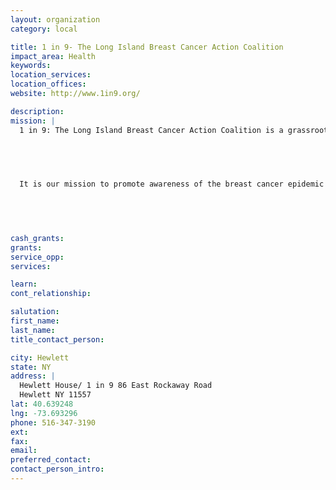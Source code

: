 ```yaml
---
layout: organization
category: local

title: 1 in 9- The Long Island Breast Cancer Action Coalition
impact_area: Health
keywords: 
location_services: 
location_offices: 
website: http://www.1in9.org/‎

description: 
mission: |
  1 in 9: The Long Island Breast Cancer Action Coalition is a grassroots advocacy organization of dedicated volunteers who are working to keep the concerns about the breast cancer epidemic in the forefront. We are committed to promoting action towards finding causes and cures, with the eradication of breast cancer as our ultimate mission.

  

  

  It is our mission to promote awareness of the breast cancer epidemic through education, outreach, advocacy, and direct support of research, which is being done to find the causes of, and cures for breast cancer and other related cancers.  Since a high majority of breast cancer incidence falls outside the known risk categories, we are unique in looking at environmental factors as possible causes and in seeking and promoting ways to keep the environment healthy.

  

  

cash_grants: 
grants: 
service_opp: 
services: 

learn: 
cont_relationship: 

salutation: 
first_name: 
last_name: 
title_contact_person: 

city: Hewlett
state: NY
address: |
  Hewlett House/ 1 in 9 86 East Rockaway Road  
  Hewlett NY 11557
lat: 40.639248
lng: -73.693296
phone: 516-347-3190
ext: 
fax: 
email: 
preferred_contact: 
contact_person_intro: 
---
```

